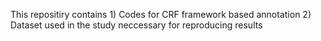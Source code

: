 This repositiry contains 1) Codes for CRF framework based annotation 2) Dataset used in the study neccessary for reproducing results
